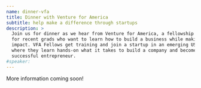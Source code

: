 ```yaml
---
name: dinner-vfa
title: Dinner with Venture for America
subtitle: help make a difference through startups
description: >
  Join us for dinner as we hear from Venture for America, a fellowship program
  for recent grads who want to learn how to build a business while making an
  impact. VFA Fellows get training and join a startup in an emerging US city,
  where they learn hands-on what it takes to build a company and become a
  successful entrepreneur.
#speaker:
---
```


More information coming soon!
